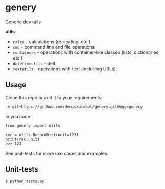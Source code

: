 # genery
Generic dev utils

**utils**:

- `calcs` - calculations (re-scaling, etc.)
- `cmd` - command line and file operations
- `containers` - operations with container-like classes (lists, dictionaries, etc.)
- `datetimeutils` - delf.
- `textutils` - operations with text (including URLs).

## Usage
Clone this repo or add it to your requirements:

    -e git+https://github.com/deniskolokol/genery.git#egg=genery
In you code:

    from genery import utils
    
    rec = utils.RecordDict(unit=123)
    print(rec.unit)
    >>> 123

See unit-tests for more use cases and examples.

## Unit-tests

    $ python tests.py
